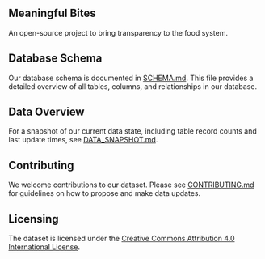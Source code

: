## Meaningful Bites

An open-source project to bring transparency to the food system.

## Database Schema

Our database schema is documented in [SCHEMA.md](./SCHEMA.md). This file provides a detailed overview of all tables, columns, and relationships in our database.

## Data Overview

For a snapshot of our current data state, including table record counts and last update times, see [DATA_SNAPSHOT.md](./docs/DATA_SNAPSHOT.md).

## Contributing

We welcome contributions to our dataset. Please see [CONTRIBUTING.md](./docs/CONTRIBUTING.md) for guidelines on how to propose and make data updates.

## Licensing
The dataset is licensed under the [Creative Commons Attribution 4.0 International License](LICENSE-DATA).
